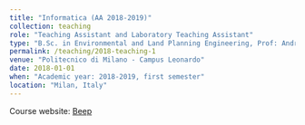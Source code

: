 ```yaml
---
title: "Informatica (AA 2018-2019)"
collection: teaching
role: "Teaching Assistant and Laboratory Teaching Assistant"
type: "B.Sc. in Environmental and Land Planning Engineering, Prof: Andrea Bonarini"
permalink: /teaching/2018-teaching-1
venue: "Politecnico di Milano - Campus Leonardo"
date: 2018-01-01
when: "Academic year: 2018-2019, first semester"
location: "Milan, Italy"
---
```


Course website: [Beep](https://beep.metid.polimi.it/) 
